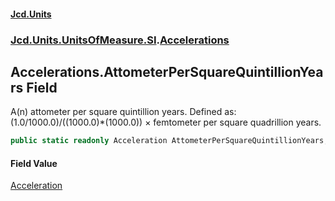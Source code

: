 #### [Jcd.Units](index.md 'index')
### [Jcd.Units.UnitsOfMeasure.SI](Jcd.Units.UnitsOfMeasure.SI.md 'Jcd.Units.UnitsOfMeasure.SI').[Accelerations](Accelerations.md 'Jcd.Units.UnitsOfMeasure.SI.Accelerations')

## Accelerations.AttometerPerSquareQuintillionYears Field

A(n) attometer per square quintillion years. Defined as: (1.0/1000.0)/((1000.0)*(1000.0)) × femtometer per square quadrillion years.

```csharp
public static readonly Acceleration AttometerPerSquareQuintillionYears;
```

#### Field Value
[Acceleration](Acceleration.md 'Jcd.Units.UnitTypes.Acceleration')